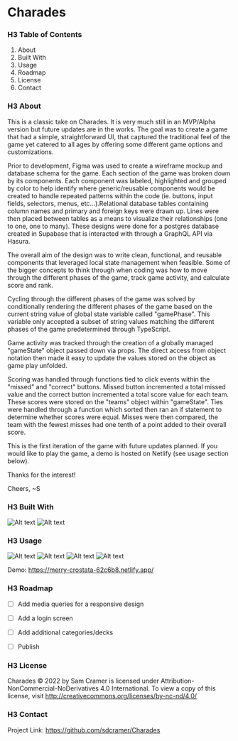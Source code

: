 # Charades

### H3 **Table of Contents**

1. About
2. Built With
3. Usage
4. Roadmap
5. License
6. Contact



### H3 **About**
This is a classic take on Charades. It is very much still in an MVP/Alpha version but future updates are in the works. The goal was to create a game that had a simple, straightforward UI, that captured the traditional feel of the game yet catered to all ages by offering some different game options and customizations.

Prior to development, Figma was used to create a wireframe mockup and database schema for the game. Each section of the game was broken down by its components. Each component was labeled, highlighted and grouped by color to help identify where generic/reusable components would be created to handle repeated patterns within the code (ie. buttons, input fields, selectors, menus, etc...).Relational database tables containing column names and primary and foreign keys were drawn up. Lines were then placed between tables as a means to visualize their relationships (one to one, one to many). These designs were done for a postgres database created in Supabase that is interacted with through a GraphQL API via Hasura. 

The overall aim of the design was to write clean, functional, and reusable components that leveraged local state management when feasible. 
Some of the bigger concepts to think through when coding was how to move through the different phases of the game, track game activity, and calculate score and rank.

Cycling through the different phases of the game was solved by conditionally rendering the different phases of the game based on the current string value of global state variable called "gamePhase". This variable only accepted a subset of string values matching the different phases of the game predetermined through TypeScript. 

Game activity was tracked through the creation of a globally managed "gameState" object passed down via props. The direct access from object notation then made it easy to update the values stored on the object as game play unfolded.

Scoring was handled through functions tied to click events within the "missed" and "correct" buttons. Missed button incremented a total missed value and the correct button incremented a total score value for each team. These scores were stored on the "teams" object within "gameState". Ties were handled through a function which sorted then ran an if statement to determine whether scores were equal. Misses were then compared, the team with the fewest misses had one tenth of a point added to their overall score.

This is the first iteration of the game with future updates planned. If you would like to play the game, a demo is hosted on Netlify (see usage section below). 

Thanks for the interest! 

Cheers, 
~S

### H3 **Built With**

![Alt text](image-1.png)
![Alt text](image.png)



### H3 **Usage**

![Alt text](start.png)
![Alt text](settings.png)
![Alt text](turn.png)
![Alt text](end.png)

Demo: https://merry-crostata-62c6b8.netlify.app/


### H3 **Roadmap**

- [ ] Add media queries for a responsive design
- [ ] Add a login screen
- [ ] Add additional categories/decks
- [ ] Publish



### H3 **License**

Charades © 2022 by Sam Cramer is licensed under Attribution-NonCommercial-NoDerivatives 4.0 International. To view a copy of this license, visit http://creativecommons.org/licenses/by-nc-nd/4.0/



### H3 **Contact**

Project Link: https://github.com/sdcramer/Charades
